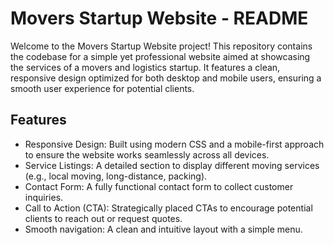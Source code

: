 # Movers Startup Website - README
Welcome to the Movers Startup Website project! This repository contains the codebase for a simple yet professional website aimed at showcasing the services of a movers and logistics startup. It features a clean, responsive design optimized for both desktop and mobile users, ensuring a smooth user experience for potential clients.
## Features
- Responsive Design: Built using modern CSS and a mobile-first approach to ensure the website works seamlessly across all devices.
- Service Listings: A detailed section to display different moving services (e.g., local moving, long-distance, packing).
- Contact Form: A fully functional contact form to collect customer inquiries.
- Call to Action (CTA): Strategically placed CTAs to encourage potential clients to reach out or request quotes.
- Smooth navigation: A clean and intuitive layout with a simple menu.
